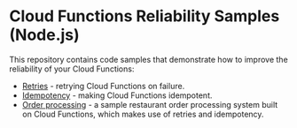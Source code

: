 # Cloud Functions Reliability Samples (Node.js)

This repository contains code samples that demonstrate how to improve the
reliability of your Cloud Functions:

*   [Retries](retries) - retrying Cloud Functions on failure.
*   [Idempotency](idempotency) - making Cloud Functions idempotent.
*   [Order processing](order-processing) - a sample restaurant order processing
    system built on Cloud Functions, which makes use of retries and idempotency.
